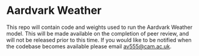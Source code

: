 # Aardvark Weather

This repo will contain code and weights used to run the Aardvark Weather model. 
This will be made available on the completion of peer review, and will not be released prior to this time. 
If you would like to be notified when the codebase becomes available please email av555@cam.ac.uk. 
